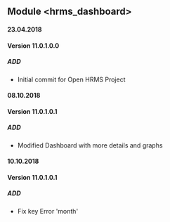 ## Module <hrms_dashboard>

#### 23.04.2018
#### Version 11.0.1.0.0
##### ADD
- Initial commit for Open HRMS Project


#### 08.10.2018
#### Version 11.0.1.0.1
##### ADD
- Modified Dashboard with more details and graphs

#### 10.10.2018
#### Version 11.0.1.0.1
##### ADD
- Fix key Error 'month'
